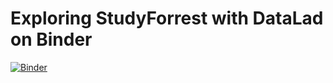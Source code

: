 # Exploring StudyForrest with DataLad on Binder

[![Binder](https://mybinder.org/badge_logo.svg)](https://mybinder.org/v2/gh/psychoinformatics-de/studyforrest-data-binder/HEAD?filepath=exploring_studyforrest_with_datalad.ipynb)
